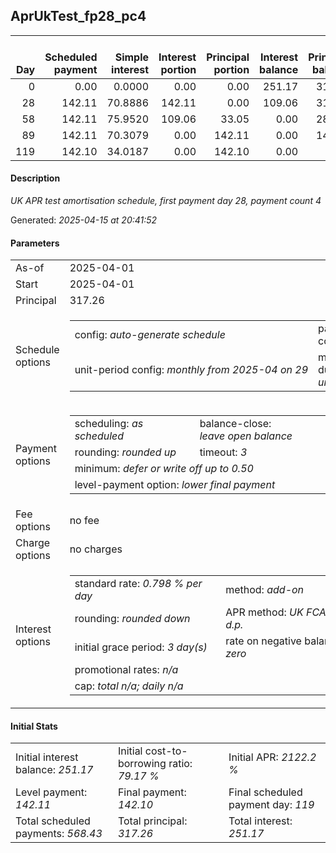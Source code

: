 <h2>AprUkTest_fp28_pc4</h2>
<table>
    <thead style="vertical-align: bottom;">
        <th style="text-align: right;">Day</th>
        <th style="text-align: right;">Scheduled payment</th>
        <th style="text-align: right;">Simple interest</th>
        <th style="text-align: right;">Interest portion</th>
        <th style="text-align: right;">Principal portion</th>
        <th style="text-align: right;">Interest balance</th>
        <th style="text-align: right;">Principal balance</th>
        <th style="text-align: right;">Total simple interest</th>
        <th style="text-align: right;">Total interest</th>
        <th style="text-align: right;">Total principal</th>
    </thead>
    <tr style="text-align: right;">
        <td class="ci00">0</td>
        <td class="ci01" style="white-space: nowrap;">0.00</td>
        <td class="ci02">0.0000</td>
        <td class="ci03">0.00</td>
        <td class="ci04">0.00</td>
        <td class="ci05">251.17</td>
        <td class="ci06">317.26</td>
        <td class="ci07">0.0000</td>
        <td class="ci08">0.00</td>
        <td class="ci09">0.00</td>
    </tr>
    <tr style="text-align: right;">
        <td class="ci00">28</td>
        <td class="ci01" style="white-space: nowrap;">142.11</td>
        <td class="ci02">70.8886</td>
        <td class="ci03">142.11</td>
        <td class="ci04">0.00</td>
        <td class="ci05">109.06</td>
        <td class="ci06">317.26</td>
        <td class="ci07">70.8886</td>
        <td class="ci08">142.11</td>
        <td class="ci09">0.00</td>
    </tr>
    <tr style="text-align: right;">
        <td class="ci00">58</td>
        <td class="ci01" style="white-space: nowrap;">142.11</td>
        <td class="ci02">75.9520</td>
        <td class="ci03">109.06</td>
        <td class="ci04">33.05</td>
        <td class="ci05">0.00</td>
        <td class="ci06">284.21</td>
        <td class="ci07">146.8406</td>
        <td class="ci08">251.17</td>
        <td class="ci09">33.05</td>
    </tr>
    <tr style="text-align: right;">
        <td class="ci00">89</td>
        <td class="ci01" style="white-space: nowrap;">142.11</td>
        <td class="ci02">70.3079</td>
        <td class="ci03">0.00</td>
        <td class="ci04">142.11</td>
        <td class="ci05">0.00</td>
        <td class="ci06">142.10</td>
        <td class="ci07">217.1485</td>
        <td class="ci08">251.17</td>
        <td class="ci09">175.16</td>
    </tr>
    <tr style="text-align: right;">
        <td class="ci00">119</td>
        <td class="ci01" style="white-space: nowrap;">142.10</td>
        <td class="ci02">34.0187</td>
        <td class="ci03">0.00</td>
        <td class="ci04">142.10</td>
        <td class="ci05">0.00</td>
        <td class="ci06">0.00</td>
        <td class="ci07">251.1672</td>
        <td class="ci08">251.17</td>
        <td class="ci09">317.26</td>
    </tr>
</table>
<h4>Description</h4>
<p><i>UK APR test amortisation schedule, first payment day 28, payment count 4</i></p>
<p>Generated: <i>2025-04-15 at 20:41:52</i></p>
<h4>Parameters</h4>
<table>
    <tr>
        <td>As-of</td>
        <td>2025-04-01</td>
    </tr>
    <tr>
        <td>Start</td>
        <td>2025-04-01</td>
    </tr>
    <tr>
        <td>Principal</td>
        <td>317.26</td>
    </tr>
    <tr>
        <td>Schedule options</td>
        <td>
            <table>
                <tr>
                    <td>config: <i>auto-generate schedule</i></td>
                    <td>payment count: <i>4</i></td>
                </tr>
                <tr>
                    <td style="white-space: nowrap;">unit-period config: <i>monthly from 2025-04 on 29</i></td>
                    <td>max duration: <i>unlimited</i></td>
                </tr>
            </table>
        </td>
    </tr>
    <tr>
        <td>Payment options</td>
        <td>
            <table>
                <tr>
                    <td>scheduling: <i>as scheduled</i></td>
                    <td>balance-close: <i>leave&nbsp;open&nbsp;balance</i></td>
                </tr>
                <tr>
                    <td>rounding: <i>rounded up</i></td>
                    <td>timeout: <i>3</i></td>
                </tr>
                <tr>
                    <td colspan='2'>minimum: <i>defer&nbsp;or&nbsp;write&nbsp;off&nbsp;up&nbsp;to&nbsp;0.50</i></td>
                </tr>
                <tr>
                    <td colspan='2'>level-payment option: <i>lower&nbsp;final&nbsp;payment</i></td>
                </tr>
            </table>
        </td>
    </tr>
    <tr>
        <td>Fee options</td>
        <td>no fee
        </td>
    </tr>
    <tr>
        <td>Charge options</td>
        <td>no charges
        </td>
    </tr>
    <tr>
        <td>Interest options</td>
        <td>
            <table>
                <tr>
                    <td>standard rate: <i>0.798 % per day</i></td>
                    <td>method: <i>add-on</i></td>
                </tr>
                <tr>
                    <td>rounding: <i>rounded down</i></td>
                    <td>APR method: <i>UK FCA to 1 d.p.</i></td>
                </tr>
                <tr>
                    <td>initial grace period: <i>3 day(s)</i></td>
                    <td>rate on negative balance: <i>zero</i></td>
                </tr>
                <tr>
                    <td colspan="2">promotional rates: <i><i>n/a</i></i></td>
                </tr>
                <tr>
                    <td colspan="2">cap: <i>total <i>n/a</i>; daily <i>n/a</i></td>
                </tr>
            </table>
        </td>
    </tr>
</table>
<h4>Initial Stats</h4>
<table>
    <tr>
        <td>Initial interest balance: <i>251.17</i></td>
        <td>Initial cost-to-borrowing ratio: <i>79.17 %</i></td>
        <td>Initial APR: <i>2122.2 %</i></td>
    </tr>
    <tr>
        <td>Level payment: <i>142.11</i></td>
        <td>Final payment: <i>142.10</i></td>
        <td>Final scheduled payment day: <i>119</i></td>
    </tr>
    <tr>
        <td>Total scheduled payments: <i>568.43</i></td>
        <td>Total principal: <i>317.26</i></td>
        <td>Total interest: <i>251.17</i></td>
    </tr>
</table>
